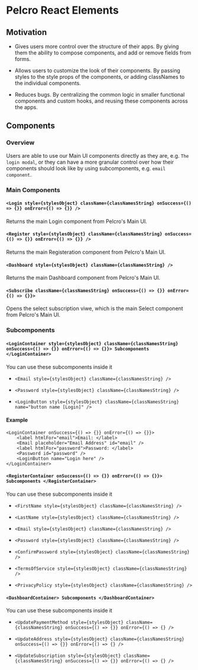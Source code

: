 # Pelcro React Elements

## Motivation

- Gives users more control over the structure of their apps. By giving them the ability to compose components, and add or remove fields from forms.

- Allows users to customize the look of their components. By passing styles to the style props of the components, or adding classNames to the individual components.

- Reduces bugs. By centralizing the common logic in smaller functional components and custom hooks, and reusing these components across the apps.

## Components

### Overview

Users are able to use our Main UI components directly as they are, e.g. `The login modal`, or they can have a more granular control over how their components should look like by using subcomponents, e.g. `email component`.

### Main Components

#### `<Login style={stylesObject} className={classNamesString} onSuccess={() => {}} onError={() => {}} />`

Returns the main Login component from Pelcro's Main UI.

#### `<Register style={stylesObject} className={classNamesString} onSuccess={() => {}} onError={() => {}} />`

Returns the main Registeration component from Pelcro's Main UI.

#### `<Dashboard style={stylesObject} className={classNamesString} />`

Returns the main Dashboard component from Pelcro's Main UI.

#### `<Subscribe className={classNamesString} onSuccess={() => {}} onError={() => {}}>`

Opens the select subscription viwe, which is the main Select component from Pelcro's Main UI.

### Subcomponents

#### `<LoginContainer style={stylesObject} className={classNamesString} onSuccess={() => {}} onError={() => {}}> Subcomponents </LoginContainer>`

You can use these subcomponents inside it

- `<Email style={stylesObject} className={classNamesString} />`

- `<Password style={stylesObject} className={classNamesString} />`

- `<LoginButton style={stylesObject} className={classNamesString} name="button name [Login]" />`

#### Example

```
<LoginContainer onSuccess={() => {}} onError={() => {}}>
    <label htmlFor="email">Email: </label>
    <Email placeholder="Email Address" id="email" />
    <label htmlFor="password">Password: </label>
    <Password id="password" />
    <LoginButton name="Login here" />
</LoginContainer>
```

#### `<RegisterContainer onSuccess={() => {}} onError={() => {}}> Subcomponents </RegisterContainer>`

You can use these subcomponents inside it

- `<FirstName style={stylesObject} className={classNamesString} />`

- `<LastName style={stylesObject} className={classNamesString} />`

- `<Email style={stylesObject} className={classNamesString} />`

- `<Password style={stylesObject} className={classNamesString} />`

- `<ConfirmPassword style={stylesObject} className={classNamesString} />`

- `<TermsOfService style={stylesObject} className={classNamesString} />`

- `<PrivacyPolicy style={stylesObject} className={classNamesString} />`

#### `<DashboardContainer> Subcomponents </DashboardContainer>`

You can use these subcomponents inside it

- `<UpdatePaymentMethod style={stylesObject} className={classNamesString} onSuccess={() => {}} onError={() => {} />`

- `<UpdateAddress style={stylesObject} className={classNamesString} onSuccess={() => {}} onError={() => {} />`

- `<UpdateSubscription style={stylesObject} className={classNamesString} onSuccess={() => {}} onError={() => {} />`
